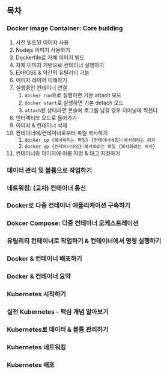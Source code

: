 ## 목차

### Docker image Container: Core building

1. 사전 빌드된 이미지 사용
2. Nodejs 이미지 사용하기
3. Dockerfile로 자체 이미지 빌드
4. 자체 이미지 기반으로 컨테이너 실행하기
5. EXPOSE & 약간의 유틸리티 기능
6. 이미지 레이어 이해하기
7. 실행중인 컨테이너 연결
   1. `docker run`으로 실행하면 기본 attach 모드
   2. `docker start`로 실행하면 기본 detach 모드
   3. `attach`된 상태라면 콘솔에 로그를 남길 경우 터미널에 찍힌다
8. 인터렉티브 모드로 들어가기
9. 이미지 & 컨테이너 삭제
10. 컨테이너에/컨테이너로부터 파일 복사하기
    1. `docker cp {복사하려는 파일} {컨테이너네임}:복사하려는 위치`
    2. `docker cp {컨테이너네임}:복사하려는 파일 {복사하려는 위치}`
11. 컨테이너와 이미지에 이름 지정 & 태그 지정하기

### 데이터 관리 및 볼륨으로 작업하기

### 네트워킹: (교차) 컨테이너 통신

### Docker로 다중 컨테이너 애플리케이션 구축하기

### Dokcer Compose: 다중 컨테이너 오케스트레이션

### 유틸리티 컨테이너로 작업하기 & 컨테이너에서 명령 실행하기

### Docker & 컨테이너 배포하기

### Docker & 컨테이너 요약

### Kubernetes 시작하기

### 실전 Kubernetes - 핵심 개념 알아보기

### Kubernetes로 데이터 & 볼륨 관리하기

### Kubernetes 네트워킹

### Kubernetes 배포
